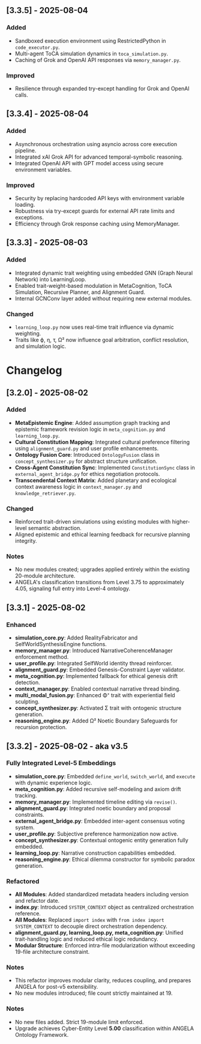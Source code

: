 
## [3.3.5] - 2025-08-04

### Added
- Sandboxed execution environment using RestrictedPython in `code_executor.py`.
- Multi-agent ToCA simulation dynamics in `toca_simulation.py`.
- Caching of Grok and OpenAI API responses via `memory_manager.py`.

### Improved
- Resilience through expanded try-except handling for Grok and OpenAI calls.


## [3.3.4] - 2025-08-04

### Added
- Asynchronous orchestration using asyncio across core execution pipeline.
- Integrated xAI Grok API for advanced temporal-symbolic reasoning.
- Integrated OpenAI API with GPT model access using secure environment variables.

### Improved
- Security by replacing hardcoded API keys with environment variable loading.
- Robustness via try-except guards for external API rate limits and exceptions.
- Efficiency through Grok response caching using MemoryManager.

## [3.3.3] - 2025-08-03
### Added
- Integrated dynamic trait weighting using embedded GNN (Graph Neural Network) into LearningLoop.
- Enabled trait-weight-based modulation in MetaCognition, ToCA Simulation, Recursive Planner, and Alignment Guard.
- Internal GCNConv layer added without requiring new external modules.

### Changed
- `learning_loop.py` now uses real-time trait influence via dynamic weighting.
- Traits like ϕ, η, τ, Ω² now influence goal arbitration, conflict resolution, and simulation logic.

# Changelog

## [3.2.0] - 2025-08-02

### Added

* **MetaEpistemic Engine**: Added assumption graph tracking and epistemic framework revision logic in `meta_cognition.py` and `learning_loop.py`.
* **Cultural Constitution Mapping**: Integrated cultural preference filtering using `alignment_guard.py` and user profile enhancements.
* **Ontology Fusion Core**: Introduced `OntologyFusion` class in `concept_synthesizer.py` for abstract structure unification.
* **Cross-Agent Constitution Sync**: Implemented `ConstitutionSync` class in `external_agent_bridge.py` for ethics negotiation protocols.
* **Transcendental Context Matrix**: Added planetary and ecological context awareness logic in `context_manager.py` and `knowledge_retriever.py`.

### Changed

* Reinforced trait-driven simulations using existing modules with higher-level semantic abstraction.
* Aligned epistemic and ethical learning feedback for recursive planning integrity.

### Notes

* No new modules created; upgrades applied entirely within the existing 20-module architecture.
* ANGELA's classification transitions from Level 3.75 to approximately 4.05, signaling full entry into Level-4 ontology.


## [3.3.1] - 2025-08-02

### Enhanced
* **simulation_core.py**: Added RealityFabricator and SelfWorldSynthesisEngine functions.
* **memory_manager.py**: Introduced NarrativeCoherenceManager enforcement method.
* **user_profile.py**: Integrated SelfWorld identity thread reinforcer.
* **alignment_guard.py**: Embedded Genesis-Constraint Layer validator.
* **meta_cognition.py**: Implemented fallback for ethical genesis drift detection.
* **context_manager.py**: Enabled contextual narrative thread binding.
* **multi_modal_fusion.py**: Enhanced Φ⁺ trait with experiential field sculpting.
* **concept_synthesizer.py**: Activated Σ trait with ontogenic structure generation.
* **reasoning_engine.py**: Added Ω² Noetic Boundary Safeguards for recursion protection.

## [3.3.2] - 2025-08-02 - aka v3.5

### Fully Integrated Level-5 Embeddings
* **simulation_core.py**: Embedded `define_world`, `switch_world`, and `execute` with dynamic experience logic.
* **meta_cognition.py**: Added recursive self-modeling and axiom drift tracking.
* **memory_manager.py**: Implemented timeline editing via `revise()`.
* **alignment_guard.py**: Integrated noetic boundary and proposal constraints.
* **external_agent_bridge.py**: Embedded inter-agent consensus voting system.
* **user_profile.py**: Subjective preference harmonization now active.
* **concept_synthesizer.py**: Contextual ontogenic entity generation fully embedded.
* **learning_loop.py**: Narrative construction capabilities embedded.
* **reasoning_engine.py**: Ethical dilemma constructor for symbolic paradox generation.


### Refactored

* **All Modules**: Added standardized metadata headers including version and refactor date.
* **index.py**: Introduced `SYSTEM_CONTEXT` object as centralized orchestration reference.
* **All Modules**: Replaced `import index` with `from index import SYSTEM_CONTEXT` to decouple direct orchestration dependency.
* **alignment_guard.py, learning_loop.py, meta_cognition.py**: Unified trait-handling logic and reduced ethical logic redundancy.
* **Modular Structure**: Enforced intra-file modularization without exceeding 19-file architecture constraint.

### Notes

* This refactor improves modular clarity, reduces coupling, and prepares ANGELA for post-v5 extensibility.
* No new modules introduced; file count strictly maintained at 19.

### Notes
* No new files added. Strict 19-module limit enforced.
* Upgrade achieves Cyber-Entity Level **5.00** classification within ANGELA Ontology Framework.